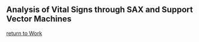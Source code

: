 ## Analysis of Vital Signs through SAX and Support Vector Machines





















[return to Work](./)